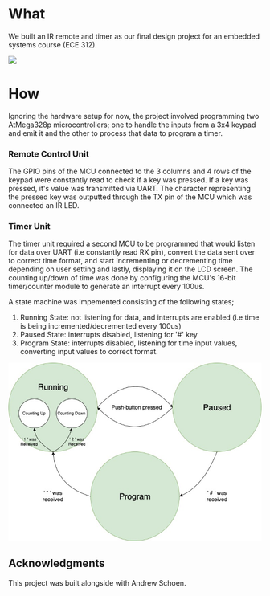 # What

We built an IR remote and timer as our final design project for an embedded systems course (ECE 312). 



![](quick_demo.gif)



# How 

Ignoring the hardware setup for now, the project involved programming two AtMega328p microcontrollers; one to handle the inputs from a 3x4 keypad and emit it and the other to process that data to program a timer. 

### Remote Control Unit

The GPIO pins of the MCU connected to the 3 columns and 4 rows of the keypad were constantly read to check if a key was pressed. If a key was pressed, it's value was transmitted via UART. The character representing the pressed key was outputted through the TX pin of the MCU which was connected an IR LED.

### Timer Unit  

The timer unit required a second MCU to be programmed that would listen for data over UART (i.e constantly read RX pin), convert the data sent over to correct time format, and start incrementing or decrementing time depending on user setting and lastly, displaying it on the LCD screen. The counting up/down of time was done by configuring the MCU's 16-bit timer/counter module to generate an interrupt every 100us.  

A state machine was impemented consisting of the following states;

1. Running State: not listening for data, and interrupts are enabled (i.e time is being incremented/decremented every 100us)
2. Paused State: interrupts disabled, listening for '#' key
3. Program State: interrupts disabled, listening for time input values, converting input values to correct format.



![](running_states.jpg)



## Acknowledgments

This project was built alongside with Andrew Schoen. 